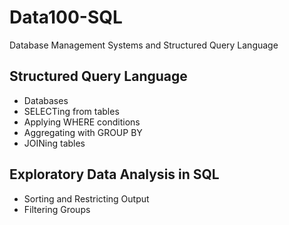 # Data100-SQL
Database Management Systems and Structured Query Language

## Structured Query Language
- Databases
- SELECTing from tables
- Applying WHERE conditions
- Aggregating with GROUP BY
- JOINing tables

## Exploratory Data Analysis in SQL
- Sorting and Restricting Output
- Filtering Groups
